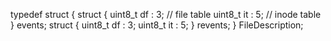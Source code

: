typedef struct {
    struct {
        uint8_t df : 3;     //  file table
        uint8_t it : 5;     //  inode table
    } events;
    struct {
        uint8_t df : 3;
        uint8_t it : 5;
    } revents;
} FileDescription;
